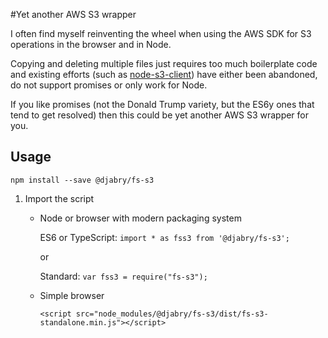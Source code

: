 #Yet another AWS S3 wrapper

I often find myself reinventing the wheel when using the AWS SDK for S3 operations in the browser and in Node.

Copying and deleting multiple files just requires too much boilerplate code and existing efforts (such as [node-s3-client](https://github.com/andrewrk/node-s3-client)) have either been abandoned, do not support promises or only work for Node.

If you like promises (not the Donald Trump variety, but the ES6y ones that tend to get resolved) then this could be yet another AWS S3 wrapper for you.

## Usage

```npm install --save @djabry/fs-s3```

1. Import the script

    * Node or browser with modern packaging system

        ES6 or TypeScript: ```import * as fss3 from '@djabry/fs-s3';```

        or

        Standard: ```var fss3 = require("fs-s3");```

    * Simple browser

         ```<script src="node_modules/@djabry/fs-s3/dist/fs-s3-standalone.min.js"></script>```





